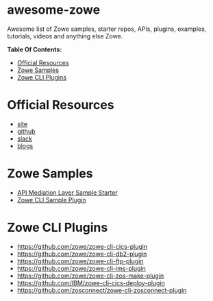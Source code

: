 # awesome-zowe
Awesome list of Zowe samples, starter repos, APIs, plugins, examples, tutorials, videos and anything else Zowe. 

**Table Of Contents:**
- [Official Resources](official-resources)
- [Zowe Samples](zowe-samples)
- [Zowe CLI Plugins](zowe-cli-plugins)

# Official Resources
- [site](https://www.zowe.org/)
- [github](https://github.com/zowe)
- [slack](https://slack.openmainframeproject.org/)
- [blogs](https://medium.com/zowe)

# Zowe Samples
- [API Mediation Layer Sample Starter](https://github.com/zowe/sample-spring-boot-api-service)
- [Zowe CLI Sample Plugin](https://github.com/zowe/zowe-cli-sample-plugin)

# Zowe CLI Plugins
- https://github.com/zowe/zowe-cli-cics-plugin
- https://github.com/zowe/zowe-cli-db2-plugin
- https://github.com/zowe/zowe-cli-ftp-plugin
- https://github.com/zowe/zowe-cli-ims-plugin
- https://github.com/zowe/zowe-cli-zos-make-plugin
- https://github.com/IBM/zowe-cli-cics-deploy-plugin
- https://github.com/zosconnect/zowe-cli-zosconnect-plugin

